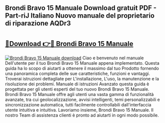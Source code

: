 ## Brondi Bravo 15 Manuale Download gratuit PDF - Part-riJ Italiano Nuovo manuale del proprietario di riparazione AQDr3

# <h2><a href="http://dfgaa04.blite.top/?on=Brondi+Bravo+15+Manuale">🔗Download 👉🔴 Brondi Bravo 15 Manuale</a></h2>

[![Brondi Bravo 15 Manuale download](https://i.imgur.com/lujVjoI.png)](http://dfgaa04.blite.top/?on=Brondi+Bravo+15+Manuale)
Ciao e benvenuto nel manuale Dell'utente per il tuo Brondi Bravo 15 Manuale appena implementato. Questa guida ha lo scopo di aiutarti a ottenere il massimo dal tuo Prodotto fornendo una panoramica completa delle sue caratteristiche, funzioni e vantaggi. Troverai istruzioni dettagliate per L'installazione, L'uso, la manutenzione e la risoluzione dei problemi. Manuale di istruzioni Avanzato questa guida è progettata per gli utenti esperti del tuo nuovo Brondi Bravo 15 Manuale. Brondi Bravo 15 Manuale offre agli utenti una vasta gamma di funzionalità avanzate, tra cui geolocalizzazione, avvisi intelligenti, temi personalizzabili e sincronizzazione automatica, tutti facilmente controllabili dall'interfaccia utente intuitiva e intuitiva. Lavoriamo insieme, Brondi Bravo 15 Manuale. Il nostro Team di assistenza clienti è pronto ad aiutarti in ogni modo possibile.
